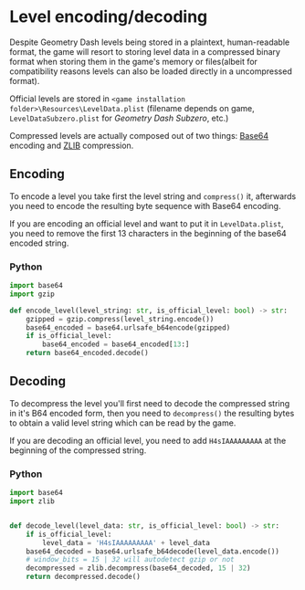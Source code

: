 # Level encoding/decoding
Despite Geometry Dash levels being stored in a plaintext, human-readable format, the game will resort to storing level data in a compressed binary format when storing them in the game's memory or files(albeit for compatibility reasons levels can also be loaded directly in a uncompressed format).

Official levels are stored in `<game installation folder>\Resources\LevelData.plist` (filename depends on game, `LevelDataSubzero.plist` for *Geometry Dash Subzero*, etc.)

Compressed levels are actually composed out of two things: [Base64](topics/encryption/base64) encoding and [ZLIB](https://zlib.net) compression.

## Encoding
To encode a level you take first the level string and `compress()` it, afterwards you need to encode the resulting byte sequence with Base64 encoding.

If you are encoding an official level and want to put it in `LevelData.plist`, you need to remove the first 13 characters in the beginning of the base64 encoded string.

<!-- tabs:start -->

### **Python**

```py
import base64
import gzip

def encode_level(level_string: str, is_official_level: bool) -> str:
    gzipped = gzip.compress(level_string.encode())
    base64_encoded = base64.urlsafe_b64encode(gzipped)
    if is_official_level:
        base64_encoded = base64_encoded[13:]
    return base64_encoded.decode()
```

<!-- tabs:end -->

## Decoding
To decompress the level you'll first need to decode the compressed string in it's B64 encoded form, then you need to `decompress()` the resulting bytes to obtain a valid level string which can be read by the game.

If you are decoding an official level, you need to add `H4sIAAAAAAAAA` at the beginning of the compressed string.

<!-- tabs:start -->

### **Python**

```py
import base64
import zlib


def decode_level(level_data: str, is_official_level: bool) -> str:
    if is_official_level:
        level_data = 'H4sIAAAAAAAAA' + level_data
    base64_decoded = base64.urlsafe_b64decode(level_data.encode())
    # window_bits = 15 | 32 will autodetect gzip or not
    decompressed = zlib.decompress(base64_decoded, 15 | 32)
    return decompressed.decode()
```

<!-- tabs:end -->

